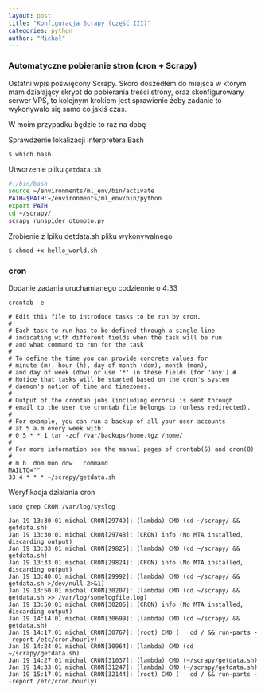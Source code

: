 ```yaml
---
layout: post
title: "Konfiguracja Scrapy (część III)"
categories: python
author: "Michał"
---
```


### Automatyczne pobieranie stron (cron + Scrapy)

Ostatni wpis poświęcony Scrapy. Skoro doszedłem do miejsca w którym mam działający skrypt do pobierania treści strony, oraz skonfigurowany serwer VPS, to kolejnym krokiem jest sprawienie żeby zadanie to wykonywało się samo co jakiś czas.


W moim przypadku będzie to raz na dobę

Sprawdzenie lokalizacji interpretera Bash

```
$ which bash
```

Utworzenie pliku `getdata.sh`

```bash
#!/bin/bash
source ~/environments/ml_env/bin/activate
PATH=$PATH:~/environments/ml_env/bin/python
export PATH
cd ~/scrapy/
scrapy runspider otomoto.py
```

Zrobienie z lpiku detdata.sh pliku wykonywalnego
```
$ chmod +x hello_world.sh 
```

### cron

Dodanie zadania uruchamianego codziennie o 4:33

```
crontab -e
```

```
# Edit this file to introduce tasks to be run by cron.
#
# Each task to run has to be defined through a single line
# indicating with different fields when the task will be run
# and what command to run for the task
#
# To define the time you can provide concrete values for
# minute (m), hour (h), day of month (dom), month (mon),
# and day of week (dow) or use '*' in these fields (for 'any').#
# Notice that tasks will be started based on the cron's system
# daemon's notion of time and timezones.
#
# Output of the crontab jobs (including errors) is sent through
# email to the user the crontab file belongs to (unless redirected).
#
# For example, you can run a backup of all your user accounts
# at 5 a.m every week with:
# 0 5 * * 1 tar -zcf /var/backups/home.tgz /home/
#
# For more information see the manual pages of crontab(5) and cron(8)
#
# m h  dom mon dow   command
MAILTO=""
33 4 * * * ~/scrapy/getdata.sh
```

Weryfikacja działania cron

```
sudo grep CRON /var/log/syslog
```

```
Jan 19 13:30:01 michal CRON[29749]: (lambda) CMD (cd ~/scrapy/ && getdata.sh)
Jan 19 13:30:01 michal CRON[29748]: (CRON) info (No MTA installed, discarding output)
Jan 19 13:33:01 michal CRON[29825]: (lambda) CMD (cd ~/scrapy/ && getdata.sh)
Jan 19 13:33:01 michal CRON[29824]: (CRON) info (No MTA installed, discarding output)
Jan 19 13:40:01 michal CRON[29992]: (lambda) CMD (cd ~/scrapy/ && getdata.sh >/dev/null 2>&1)
Jan 19 13:50:01 michal CRON[30207]: (lambda) CMD (cd ~/scrapy/ && getdata.sh >> /var/log/somelogfile.log)
Jan 19 13:50:01 michal CRON[30206]: (CRON) info (No MTA installed, discarding output)
Jan 19 14:14:01 michal CRON[30699]: (lambda) CMD (cd ~/scrapy/ && getdata.sh)
Jan 19 14:17:01 michal CRON[30767]: (root) CMD (   cd / && run-parts --report /etc/cron.hourly)
Jan 19 14:24:01 michal CRON[30964]: (lambda) CMD (cd ~/scrapy/getdata.sh)
Jan 19 14:27:01 michal CRON[31037]: (lambda) CMD (~/scrapy/getdata.sh)
Jan 19 14:33:01 michal CRON[31247]: (lambda) CMD (~/scrapy/getdata.sh)
Jan 19 15:17:01 michal CRON[32144]: (root) CMD (   cd / && run-parts --report /etc/cron.hourly)
```
